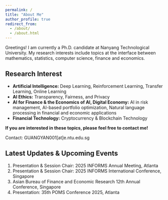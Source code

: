 ```yaml
---
permalink: /
title: "About Me"
author_profile: true
redirect_from: 
  - /about/
  - /about.html
---
```


Greetings! I am currently a Ph.D. candidate at Nanyang Technological University. My research interests include topics at the interface between mathematics, statistics, computer science, finance and economics.

## Research Interest

- **Artificial Intelligence:** Deep Learning, Reinforcement Learning, Transfer Learning, Online Learning
- **AI Ethics:** Transparency, Fairness, and Privacy
- **AI for Finance & the Economics of AI, Digital Economy:** AI in risk management, AI-based portfolio optimization, Natural language processing in financial and economic applications
- **Financial Technology:** Cryptocurrency & Blockchain Technology



**If you are interested in these topics, please feel free to contact me!**

Contact: GUANGYAN001[at]e.ntu.edu.sg 

## Latest Updates & Upcoming Events

1. Presentation & Session Chair: 2025 INFORMS Annual Meeting, Atlanta
2. Presentation & Session Chair: 2025 INFORMS International Conference, Singapore
3. Asian Bureau of Finance and Economic Research 12th Annual Conference, Singapore
4. Presentation: 35th POMS Conference 2025, Atlanta








